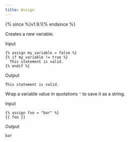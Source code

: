 ```yaml
---
title: Assign
---
```


{% since %}v1.9.1{% endsince %}

Creates a new variable.

Input
```liquid
{% assign my_variable = false %}
{% if my_variable != true %}
  This statement is valid.
{% endif %}
```

Output
```text
This statement is valid.
```

Wrap a variable value in quotations `"` to save it as a string.

Input
```liquid
{% assign foo = "bar" %}
{{ foo }}
```

Output
```text
bar
```
